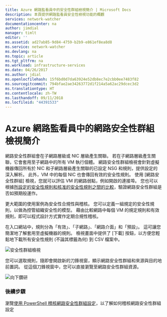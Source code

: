 ```yaml
---
title: Azure 網路監看員中的安全性群組檢視簡介 | Microsoft Docs
description: 本頁提供網路監看員安全性檢視功能的概觀
services: network-watcher
documentationcenter: na
author: jimdial
manager: timlt
editor: ''
ms.assetid: ad27ab85-9d84-4759-b2b9-e861ef8ea8d8
ms.service: network-watcher
ms.devlang: na
ms.topic: article
ms.tgt_pltfrm: na
ms.workload: infrastructure-services
ms.date: 04/26/2017
ms.author: jdial
ms.openlocfilehash: 15f6bd0d7da63924e52db8ec7e2cbb0ee7483f82
ms.sourcegitcommit: 794bfae2ae34263772d1f214a5a62ac29dcec3d2
ms.translationtype: HT
ms.contentlocale: zh-TW
ms.lasthandoff: 09/11/2018
ms.locfileid: "44391533"
---
```

# <a name="introduction-to-network-security-group-view-in-azure-network-watcher"></a>Azure 網路監看員中的網路安全性群組檢視簡介

網路安全性群組會在子網路層級或 NIC 層級產生關聯。 若在子網路層級產生關聯，它會套用至子網路中的所有 VM 執行個體。 網路安全性群組檢視會針對虛擬機器傳回所有於 NIC 和子網路層級產生關聯的已設定 NSG 和規則，提供設定的深入解析。 此外，VM 中的每個 NIC 也會傳回有效的安全性規則。 使用 [網路安全性群組] 檢視，您就可以評估 VM 的網路弱點，例如開啟的連接埠。 您也可以根據[所設定的安全性規則和核准的安全性規則之間的比較](network-watcher-nsg-auditing-powershell.md)，驗證網路安全性群組是否如預期般運作。

更大範圍的使用案例為安全性合規性與稽核。 您可以定義一組規定的安全性規則，以做為控管組織安全性的模型。 藉由比較網路中每個 VM 的規定規則和有效規則，即可以程式設計方式實作定期合規性稽核。

在入口網站中，規則分為「有效」、「子網路」、「網路介面」和「預設」。 這可讓您簡潔地了解套用至虛擬機器的規則。 檢視畫面中提供了 [下載] 按鈕，以方便您輕鬆地下載所有安全性規則 (不論其標籤為何) 到 CSV 檔案中。

![安全性群組檢視][1]

您可以選取規則，隨即會開啟新的刀鋒視窗，顯示網路安全性群組和來源與目的地前置詞。 從這個刀鋒視窗中，您可以直接瀏覽至網路安全性群組資源。

![向下鑽研][2]

### <a name="next-steps"></a>後續步驟

瀏覽[使用 PowerShell 稽核網路安全性群組設定](network-watcher-nsg-auditing-powershell.md)，以了解如何稽核網路安全性群組設定

[1]: ./media/network-watcher-security-group-view-overview/securitygroupview.png
[2]: ./media/network-watcher-security-group-view-overview/figure1.png









